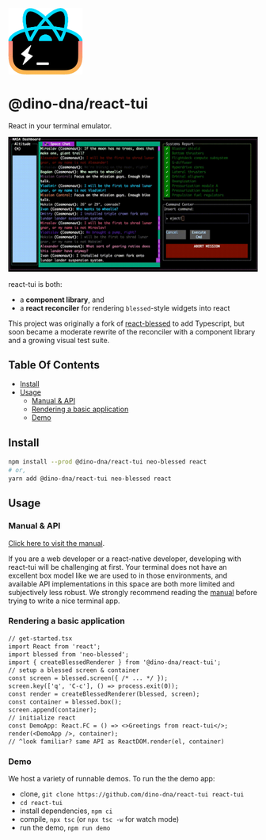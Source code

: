 <img src="./img/logo.png" width="150px" />

# @dino-dna/react-tui <!-- omit in toc -->

React in your terminal emulator.

<img alt="react-tui-demo" src="./img/react-tui.mov.gif" width="800px" />

react-tui is both:

- a **component library**, and
- a **react reconciler** for rendering `blessed`-style widgets into react

This project was originally a fork of [react-blessed](https://github.com/Yomguithereal/react-blessed) to add Typescript, but soon became a moderate rewrite of the reconciler with a component library and a growing visual test suite.

## Table Of Contents  <!-- omit in toc -->

- [Install](#install)
- [Usage](#usage)
  - [Manual & API](#manual--api)
  - [Rendering a basic application](#rendering-a-basic-application)
  - [Demo](#demo)

## Install

```sh
npm install --prod @dino-dna/react-tui neo-blessed react
# or,
yarn add @dino-dna/react-tui neo-blessed react
```

## Usage

### Manual & API

[Click here to visit the manual](./docs/manual.md).

If you are a web developer or a react-native developer, developing with
react-tui will be challenging at first. Your terminal does not have an
excellent box model like we are used to in those environments, and available
API implementations in this space are both more limited and subjectively
less robust. We strongly recommend reading the [manual](./docs/manual.md)
before trying to write a nice terminal app.

### Rendering a basic application

```tsx
// get-started.tsx
import React from 'react';
import blessed from 'neo-blessed';
import { createBlessedRenderer } from '@dino-dna/react-tui';
// setup a blessed screen & container
const screen = blessed.screen({ /* ... */ });
screen.key(['q', 'C-c'], () => process.exit(0));
const render = createBlessedRenderer(blessed, screen);
const container = blessed.box();
screen.append(container);
// initialize react
const DemoApp: React.FC = () => <>Greetings from react-tui</>;
render(<DemoApp />, container);
// ^look familiar? same API as ReactDOM.render(el, container)
```

### Demo

We host a variety of runnable demos. To run the the demo app:

- clone, `git clone https://github.com/dino-dna/react-tui react-tui`
- `cd react-tui`
- install dependencies, `npm ci`
- compile, `npx tsc` (or `npx tsc -w` for watch mode)
- run the demo, `npm run demo`
